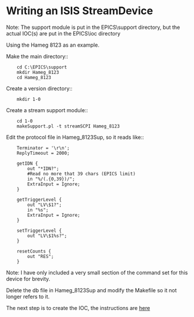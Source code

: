 


Writing an ISIS StreamDevice
============================

Note: The support module is put in the EPICS\\support directory, but the actual IOC(s) are put in the EPICS\\ioc directory

Using the Hameg 8123 as an example.

Make the main directory::
```
    cd C:\EPICS\support
    mkdir Hameg_8123
    cd Hameg_8123
 ```
Create a version directory::
```
    mkdir 1-0
```
Create a stream support module::
```
    cd 1-0
    makeSupport.pl -t streamSCPI Hameg_8123
```

Edit the protocol file in Hameg_8123Sup, so it reads like::
```
    Terminator = '\r\n';
    ReplyTimeout = 2000;

    getIDN {
        out "*IDN?";
        #Read no more that 39 chars (EPICS limit)
        in "%/(.{0,39})/";
        ExtraInput = Ignore;
    }

    getTriggerLevel {
        out "LV\$1?";
        in "%s";
        ExtraInput = Ignore;
    }

    setTriggerLevel {
        out "LV\$1%s?";
    }
    
    resetCounts {
        out "RES";
    }
```
Note: I have only included a very small section of the command set for this device for brevity.

Delete the db file in Hameg_8123Sup and modify the Makefile so it not longer refers to it.

The next step is to create the IOC, the instructions are [here](Creating-an-ISIS-StreamDevice-IOC)



